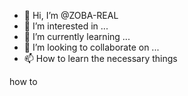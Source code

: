 - 👋 Hi, I’m @ZOBA-REAL
- 👀 I’m interested in ...
- 🌱 I’m currently learning ...
- 💞️ I’m looking to collaborate on ...
- 📫 How to learn the necessary things

<!---
ZOBA-REAL/ZOBA-REAL is a ✨ special ✨ repository because its `README.md` (this file) appears on your GitHub profile.
You can click the Preview link to take a look at your changes.
---> how to 
